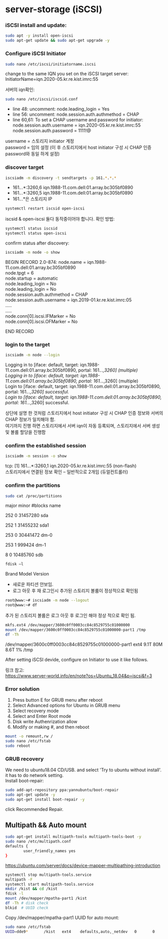 # server-storage (iSCSI)

### iSCSI install and update:
```sh
sudo apt -y install open-iscsi
sudo apt-get update && sudo apt-get upgrade -y
```
### Configure iSCSI Initiator
 ```sh
sudo nano /etc/iscsi/initiatorname.iscsi
```
change to the same IQN you set on the iSCSI target server:  
InitiatorName=iqn.2020-05.kr.re.kist.imrc:55  

서버의 iqn확인:
```sh
sudo nano /etc/iscsi/iscsid.conf
```
- line 48: uncomment: node.leading_login = Yes  
- line 56: uncomment: node.session.auth.authmethod = CHAP  
- line 60,61: To set a CHAP username and password for initiator:  
node.session.auth.username = iqn.2020-05.kr.re.kist.imrc:55  
node.session.auth.password = 1111!@  

username = 스토리지 initiator 계정  
password = 임의 설정 (이 후 스토리지에서 host initiator 구성 시 CHAP 인증 password와 동일 하게 설정)  

### discover target
```sh
iscsiadm -m discovery -t sendtargets -p 161.*.*.*
```
- 161.*.*.*:3260,6 iqn.1988-11.com.dell:01.array.bc305bf0890  
- 161.*.*.*:3260,5 iqn.1988-11.com.dell:01.array.bc305bf0890  
- 161.*.*.*은 스토리지 IP
```sh
systemctl restart iscsid open-iscsi
```
iscsid & open-iscsi 둘다 동작중이어야 합니다. 
확인 방법:
```sh
systemctl status iscsid
systemctl status open-iscsi
```

confirm status after discovery:
```sh
iscsiadm -m node -o show
```
BEGIN RECORD 2.0-874:
node.name = iqn.1988-11.com.dell:01.array.bc305bf0890  
node.tpgt = 6  
node.startup = automatic  
node.leading_login = No  
node.leading_login = No  
node.session.auth.authmethod = CHAP  
node.session.auth.username = iqn.2019-01.kr.re.kist.imrc:05  
.....  
.....  
node.conn[0].iscsi.IFMarker = No  
node.conn[0].iscsi.OFMarker = No  

END RECORD  

### login to the target
```sh
iscsiadm -m node --login
```
Logging in to [iface: default, target: iqn.1988-11.com.dell:01.array.bc305bf0890, portal: 161.*.*.*,3260] (multiple)  
Logging in to [iface: default, target: iqn.1988-11.com.dell:01.array.bc305bf0890, portal: 161.*.*.*,3260] (multiple)  
Login to [iface: default, target: iqn.1988-11.com.dell:01.array.bc305bf0890, portal: 161.*.*.*,3260] successful.  
Login to [iface: default, target: iqn.1988-11.com.dell:01.array.bc305bf0890, portal: 161.*.*.*,3260] successful.  

상단에 설명 한 것처럼 스토리지에서 host initiator 구성 시 CHAP 인증 정보와 서버의 CHAP 정보가 일치해야 함.  
여기까지 진행 하면 스토리지에서 서버 iqn이 자동 등록되며, 스토리지에서 서버 생성 및 볼륨 할당을 진행함  

### confirm the established session
```sh
iscsiadm -m session -o show
```
 tcp: [1] 161.*.*.*:3260,1 iqn.2020-05.kr.re.kist.imrc:55 (non-flash)  
스토리지에서 연결된 정보 확인 – 일반적으로 2개임 (듀얼컨트롤러)  
 
### confirm the partitions
```sh
sudo cat /proc/partitions
```
major minor  #blocks  name

252        0   31457280 sda

252        1   31455232 sda1

253        0   30441472 dm-0

253        1     999424 dm-1

   8        0   10485760 sdb

```sh
fdisk –l
```
Brand	Model	Version  
- 새로운 파티션 안보임.  
- 로그 아웃 후 재 로그인시 추가된 스토리지 볼륨이 정상적으로 확인됨  

```sh
root@www:~# iscsiadm -m node --logout
root@www:~# df 
```

추가 된 스토리지 볼륨은 로그 아웃 후 로그인 해야 정상 적으로 확인 됨.  

```sh
mkfs.ext4 /dev/mapper/3600c0ff0003cc84c8529755c01000000
mount /dev/mapper/3600c0ff0003cc84c8529755c01000000-part1 /tmp
df -Th
```
/dev/mapper/3600c0ff0003cc84c8529755c01000000-part1 ext4      9.1T   80M  8.6T   1% /tmp  

After setting iSCSI devide, configure on Initiator to use it like follows.  

링크 참고:  
https://www.server-world.info/en/note?os=Ubuntu_18.04&p=iscsi&f=3  

### Error solution

1. Press button E for GRUB menu after reboot
2. Select Advanced options for Ubuntu in GRUB menu
3. Select recovery mode 
4. Select and Enter Root mode
5. Disk write Authenrization allow 
6. Modify or making #, and then reboot
```sh
mount -o remount,rw /
sudo nano /etc/fstab
sudo reboot
```
### GRUB recovery
We need to ubuntu18.04 CD/USB. and select 'Try to ubuntu without install'. it has to do network setting.  
Install boot-repair:
```sh
sudo add-apt-repository ppa:yannubuntu/boot-repair
sudo apt-get update -y
sudo apt-get install boot-repair -y
```
click Recommended Repair.

## Multipath && Auto mount


```sh
sudo apt-get install multipath-tools multipath-tools-boot -y
sudo nano /etc/multipath.conf
defaults {
        user_friendly_names yes
}
```
https://ubuntu.com/server/docs/device-mapper-multipathing-introduction

```sh
systemctl stop multipath-tools.service
multipath -F
systemctl start multipath-tools.service
mkdir /kist && cd /kist
fdisk -l
mount /dev/mapper/mpatha-part1 /kist
df -Th # disk check
blkid  # UUID check
```
Copy /dev/mapper/mpatha-part1 UUID for auto mount:
```sh
sudo nano /etc/fstab
UUID=dde9*       /kist   ext4    defaults,auto,_netdev   0       0
```


